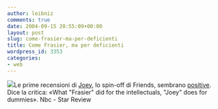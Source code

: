 ```yaml
---
author: leibniz
comments: true
date: 2004-09-15 20:55:09+00:00
layout: post
slug: come-frasier-ma-per-deficienti
title: Come Frasier, ma per deficienti
wordpress_id: 3353
categories:
- web
---
```


![](http://www.nbc.com/photos/Primetime/Joey/1JOTazN04.jpg)Le prime recensioni di [Joey](http://www.nbc.com/nbc/Joey/index.shtml), lo spin-off di Friends, sembrano [positive](http://24hour.startribune.com/24hour/entertainment/story/1624540p-9320853c.html). Dice la critica: «What "Frasier" did for the intellectuals, "Joey" does for dummies».
Nbc - Star Review
